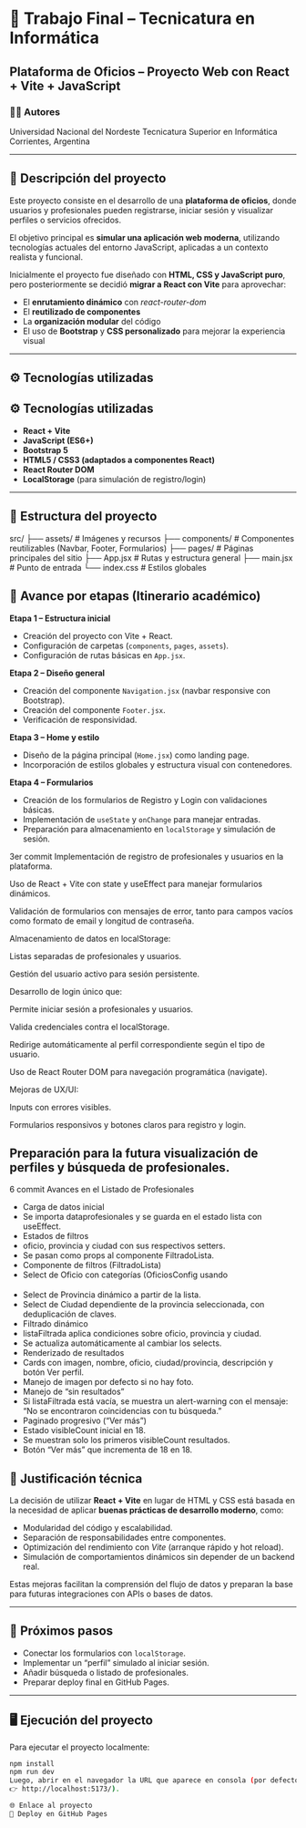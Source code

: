 # 🧩 Trabajo Final – Tecnicatura en Informática  
## Plataforma de Oficios – Proyecto Web con React + Vite + JavaScript

### 👩‍💻 Autores

Universidad Nacional del Nordeste
Tecnicatura Superior en Informática  
Corrientes, Argentina  

---

## 📖 Descripción del proyecto

Este proyecto consiste en el desarrollo de una **plataforma de oficios**, donde usuarios y profesionales pueden registrarse, iniciar sesión y visualizar perfiles o servicios ofrecidos.  

El objetivo principal es **simular una aplicación web moderna**, utilizando tecnologías actuales del entorno JavaScript, aplicadas a un contexto realista y funcional.  

Inicialmente el proyecto fue diseñado con **HTML, CSS y JavaScript puro**, pero posteriormente se decidió **migrar a React con Vite** para aprovechar:  

- El **enrutamiento dinámico** con *react-router-dom*  
- El **reutilizado de componentes**  
- La **organización modular** del código  
- El uso de **Bootstrap** y **CSS personalizado** para mejorar la experiencia visual  

---

## ⚙️ Tecnologías utilizadas

## ⚙️ Tecnologías utilizadas

- **React + Vite**
- **JavaScript (ES6+)**
- **Bootstrap 5**
- **HTML5 / CSS3 (adaptados a componentes React)**
- **React Router DOM**
- **LocalStorage** (para simulación de registro/login)

---



## 📁 Estructura del proyecto

src/
├── assets/ # Imágenes y recursos
├── components/ # Componentes reutilizables (Navbar, Footer, Formularios)
├── pages/ # Páginas principales del sitio
├── App.jsx # Rutas y estructura general
├── main.jsx # Punto de entrada
└── index.css # Estilos globales


## 🧱 Avance por etapas (Itinerario académico)

**Etapa 1 – Estructura inicial**
- Creación del proyecto con Vite + React.  
- Configuración de carpetas (`components`, `pages`, `assets`).  
- Configuración de rutas básicas en `App.jsx`.  

**Etapa 2 – Diseño general**
- Creación del componente `Navigation.jsx` (navbar responsive con Bootstrap).  
- Creación del componente `Footer.jsx`.  
- Verificación de responsividad.  

**Etapa 3 – Home y estilo**
- Diseño de la página principal (`Home.jsx`) como landing page.  
- Incorporación de estilos globales y estructura visual con contenedores.  

**Etapa 4 – Formularios**
- Creación de los formularios de Registro y Login con validaciones básicas.  
- Implementación de `useState` y `onChange` para manejar entradas.  
- Preparación para almacenamiento en `localStorage` y simulación de sesión.  

3er commit 
Implementación de registro de profesionales y usuarios en la plataforma.

Uso de React + Vite con state y useEffect para manejar formularios dinámicos.

Validación de formularios con mensajes de error, tanto para campos vacíos como formato de email y longitud de contraseña.

Almacenamiento de datos en localStorage:

Listas separadas de profesionales y usuarios.

Gestión del usuario activo para sesión persistente.

Desarrollo de login único que:

Permite iniciar sesión a profesionales y usuarios.

Valida credenciales contra el localStorage.

Redirige automáticamente al perfil correspondiente según el tipo de usuario.

Uso de React Router DOM para navegación programática (navigate).

Mejoras de UX/UI:

Inputs con errores visibles.

Formularios responsivos y botones claros para registro y login.

Preparación para la futura visualización de perfiles y búsqueda de profesionales.
---

6 commit
Avances en el Listado de Profesionales
- Carga de datos inicial
- Se importa dataprofesionales y se guarda en el estado lista con useEffect.
- Estados de filtros
- oficio, provincia y ciudad con sus respectivos setters.
- Se pasan como props al componente FiltradoLista.
- Componente de filtros (FiltradoLista)
- Select de Oficio con categorías (OficiosConfig usando <optgroup>).
- Select de Provincia dinámico a partir de la lista.
- Select de Ciudad dependiente de la provincia seleccionada, con deduplicación de claves.
- Filtrado dinámico
- listaFiltrada aplica condiciones sobre oficio, provincia y ciudad.
- Se actualiza automáticamente al cambiar los selects.
- Renderizado de resultados
- Cards con imagen, nombre, oficio, ciudad/provincia, descripción y botón Ver perfil.
- Manejo de imagen por defecto si no hay foto.
- Manejo de “sin resultados”
- Si listaFiltrada está vacía, se muestra un alert-warning con el mensaje:
“No se encontraron coincidencias con tu búsqueda.”
- Paginado progresivo (“Ver más”)
- Estado visibleCount inicial en 18.
- Se muestran solo los primeros visibleCount resultados.
- Botón “Ver más” que incrementa de 18 en 18.

## 🧠 Justificación técnica

La decisión de utilizar **React + Vite** en lugar de HTML y CSS está basada en la necesidad de aplicar **buenas prácticas de desarrollo moderno**, como:

- Modularidad del código y escalabilidad.  
- Separación de responsabilidades entre componentes.  
- Optimización del rendimiento con *Vite* (arranque rápido y hot reload).  
- Simulación de comportamientos dinámicos sin depender de un backend real.  

Estas mejoras facilitan la comprensión del flujo de datos y preparan la base para futuras integraciones con APIs o bases de datos.

---

## 🚀 Próximos pasos

- Conectar los formularios con `localStorage`.  
- Implementar un “perfil” simulado al iniciar sesión.  
- Añadir búsqueda o listado de profesionales.  
- Preparar deploy final en GitHub Pages.

---

## 🖥️ Ejecución del proyecto

Para ejecutar el proyecto localmente:

```bash
npm install
npm run dev
Luego, abrir en el navegador la URL que aparece en consola (por defecto:
👉 http://localhost:5173/).

🌐 Enlace al proyecto
🔗 Deploy en GitHub Pages
